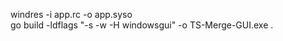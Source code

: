 windres -i app.rc -o app.syso                                
go build -ldflags "-s -w -H windowsgui" -o TS-Merge-GUI.exe .